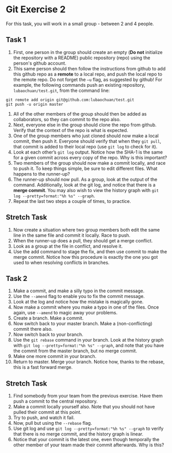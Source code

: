 # Git Exercise 2
For this task, you will work in a small group - between 2 and 4 people.
## Task 1
1. First, one person in the group should create an empty (**Do not** initialize the repository with a README) public repository (repo) using the person's github account.
1. This same person should then follow the instructions from github to add this github repo as a **remote** to a local repo, and push the local repo to the remote repo. Do not forget the ```–u``` flag, as suggested by github!
For example, the following commands push an existing repository, ```lubaochuan/test.git```, from the command line:
```
git remote add origin git@github.com:lubaochuan/test.git
git push -u origin master
```
1. All of the other members of the group should then be added as collaborators, so they can commit to the repo also.
1. Next, everyone else in the group should clone the repo from github. Verify that the context of the repo is what is expected.
1. One of the group members who just cloned should now make a local commit, then push it. Everyone should verify that when they ```git pull```, that commit is added to their local repo (use ```git log``` to check for it).
1. Look at each other’s ```git log``` output. Notice how the SHA-1 is the same for a given commit across every copy of the repo. Why is this important?
1. Two members of the group should now make a commit locally, and race to push it. To keep things simple, be sure to edit different files. What happens to the runner-up?
1. The runner-up should now pull. As a group, look at the output of the command.
Additionally, look at the git log, and notice that there is a **merge commit**. You may also wish to view the history graph with ```git log --pretty=format:"%h %s" --graph```.
1. Repeat the last two steps a couple of times, to practice.

## Stretch Task
1. Now create a situation where two group members both edit the same line in the same file and commit it locally. Race to push.
1. When the runner-up does a pull, they should get a merge conflict.
1. Look as a group at the file in conflict, and resolve it.
1. Use the add command to stage the fix, and then use commit to make the merge commit.
Notice how this procedure is exactly the one you got used to when resolving conflicts in branches.

## Task 2
1. Make a commit, and make a silly typo in the commit message.
1. Use the ```--amend``` flag to enable you to fix the commit message.
1. Look at the log and notice how the mistake is magically gone.
1. Now make a commit where you make a typo in one of the files. Once again, use ```--amend``` to magic away your problems.
1. Create a branch. Make a commit.
1. Now switch back to your master branch. Make a (non-conflicting) commit there also.
1. Now switch back to your branch.
1. Use the ```git rebase``` command in your branch. Look at the history graph with ```git log --pretty=format:"%h %s" --graph```, and note that you have
the commit from the master branch, but no merge commit.
1. Make one more commit in your branch.
1. Return to master. Merge your branch. Notice how, thanks to the rebase, this is a fast forward merge.

## Stretch Task
1. Find somebody from your team from the previous exercise. Have them push a commit to the central repository.
1. Make a commit locally yourself also. Note that you should not have pulled their commit at this point.
1. Try to push, and watch it fail.
1. Now, pull but using the ```--rebase``` flag.
1. Use git log and use ```git log --pretty=format:"%h %s" --graph``` to verify that there is no merge commit, and the history graph is linear.
1. Notice that your commit is the latest one, even though temporally the other member of your team made their commit afterwards. Why is this?
